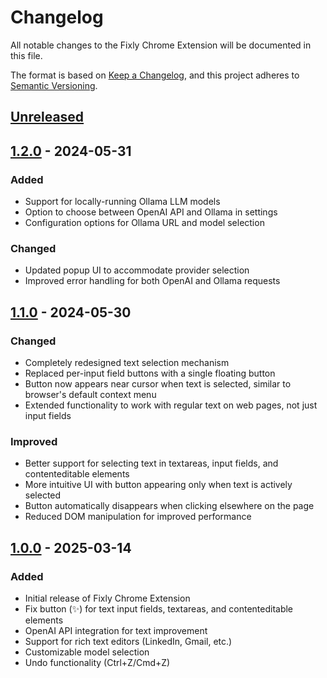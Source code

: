 # Changelog

All notable changes to the Fixly Chrome Extension will be documented in this file.

The format is based on [Keep a Changelog](https://keepachangelog.com/en/1.0.0/),
and this project adheres to [Semantic Versioning](https://semver.org/spec/v2.0.0.html).

## [Unreleased]

## [1.2.0] - 2024-05-31

### Added
- Support for locally-running Ollama LLM models
- Option to choose between OpenAI API and Ollama in settings
- Configuration options for Ollama URL and model selection

### Changed
- Updated popup UI to accommodate provider selection
- Improved error handling for both OpenAI and Ollama requests

## [1.1.0] - 2024-05-30

### Changed
- Completely redesigned text selection mechanism
- Replaced per-input field buttons with a single floating button
- Button now appears near cursor when text is selected, similar to browser's default context menu
- Extended functionality to work with regular text on web pages, not just input fields

### Improved
- Better support for selecting text in textareas, input fields, and contenteditable elements
- More intuitive UI with button appearing only when text is actively selected
- Button automatically disappears when clicking elsewhere on the page
- Reduced DOM manipulation for improved performance

## [1.0.0] - 2025-03-14

### Added
- Initial release of Fixly Chrome Extension
- Fix button (✨) for text input fields, textareas, and contenteditable elements
- OpenAI API integration for text improvement
- Support for rich text editors (LinkedIn, Gmail, etc.)
- Customizable model selection
- Undo functionality (Ctrl+Z/Cmd+Z)

[Unreleased]: https://github.com/yourusername/fixly/compare/v1.2.0...HEAD
[1.2.0]: https://github.com/yourusername/fixly/compare/v1.1.0...v1.2.0
[1.1.0]: https://github.com/yourusername/fixly/compare/v1.0.0...v1.1.0
[1.0.0]: https://github.com/yourusername/fixly/releases/tag/v1.0.0 